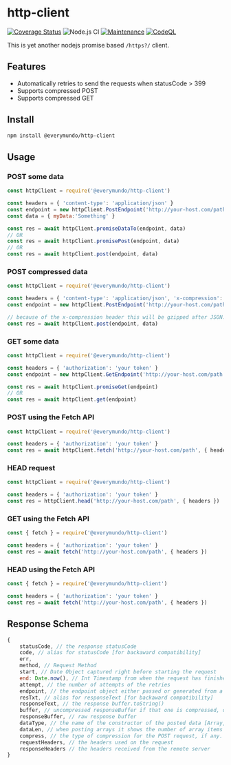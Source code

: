 # http-client
[![Coverage Status](https://coveralls.io/repos/github/EveryMundo/http-client/badge.svg?branch=master)](https://coveralls.io/github/EveryMundo/http-client?branch=master)
![Node.js CI](https://github.com/EveryMundo/http-client/workflows/Node.js%20CI/badge.svg)
[![Maintenance](https://img.shields.io/badge/Maintained%3F-yes-green.svg)](https://github.com/EveryMundo/http-client/graphs/commit-activity)
[![CodeQL](https://github.com/EveryMundo/http-client/actions/workflows/codeql-analysis.yml/badge.svg)](https://github.com/EveryMundo/http-client/actions/workflows/codeql-analysis.yml)

This is yet another nodejs promise based ```/https?/``` client.

## Features
* Automatically retries to send the requests when statusCode > 399
* Supports compressed POST
* Supports compressed GET

## Install
```sh
npm install @everymundo/http-client
```

## Usage
### POST some data
```js
const httpClient = require('@everymundo/http-client')

const headers = { 'content-type': 'application/json' }
const endpoint = new httpClient.PostEndpoint('http://your-host.com/path', headers)
const data = { myData:'Something' }

const res = await httpClient.promiseDataTo(endpoint, data)
// OR
const res = await httpClient.promisePost(endpoint, data)
// OR
const res = await httpClient.post(endpoint, data)
```

### POST compressed data
```js
const httpClient = require('@everymundo/http-client')

const headers = { 'content-type': 'application/json', 'x-compression': 'gzip' }
const endpoint = new httpClient.PostEndpoint('http://your-host.com/path', headers)

// because of the x-compression header this will be gzipped after JSON.stringify
const res = await httpClient.post(endpoint, data)
```


### GET some data
```js
const httpClient = require('@everymundo/http-client')

const headers = { 'authorization': 'your token' }
const endpoint = new httpClient.GetEndpoint('http://your-host.com/path', headers)

const res = await httpClient.promiseGet(endpoint)
// OR
const res = await httpClient.get(endpoint)
```

### POST using the Fetch API
```js
const httpClient = require('@everymundo/http-client')

const headers = { 'authorization': 'your token' }
const res = await httpClient.fetch('http://your-host.com/path', { headers, body: data })
```

### HEAD request
```js
const httpClient = require('@everymundo/http-client')

const headers = { 'authorization': 'your token' }
const res = httpClient.head('http://your-host.com/path', { headers })
```

### GET using the Fetch API
```js
const { fetch } = require('@everymundo/http-client')

const headers = { 'authorization': 'your token' }
const res = await fetch('http://your-host.com/path', { headers })
```

### HEAD using the Fetch API
```js
const { fetch } = require('@everymundo/http-client')

const headers = { 'authorization': 'your token' }
const res = await fetch('http://your-host.com/path', { headers })
```

## Response Schema
```js
{
    statusCode, // the response statusCode
    code, // alias for statusCode [for backaward compatibility]
    err,
    method, // Request Method
    start, // Date Object captured right before starting the request
    end: Date.now(), // Int Timestamp from when the request has finished
    attempt, // the number of attempts of the retries
    endpoint, // the endpoint object either passed or generated from a string
    resTxt, // alias for responseText [for backaward compatibility]
    responseText, // the response buffer.toString()
    buffer, // uncompressed responseBuffer if that one is compressed, otherwise, responseBuffer 
    responseBuffer, // raw response buffer
    dataType, // the name of the constructor of the posted data [Array, Object, String, Buffer]
    dataLen, // when posting arrays it shows the number of array items posted
    compress, // the type of compression for the POST request, if any. Valid values are gzip and deflate
    requestHeaders, // the headers used on the request
    responseHeaders // the headers received from the remote server
}
```
